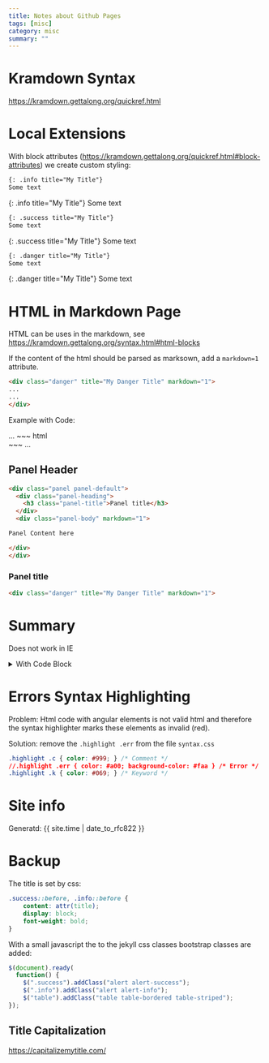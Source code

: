 ```yaml
---
title: Notes about Github Pages
tags: [misc]
category: misc
summary: ""
---
```



# Kramdown Syntax

<https://kramdown.gettalong.org/quickref.html>

# Local Extensions 

With block attributes (<https://kramdown.gettalong.org/quickref.html#block-attributes>) we create custom styling:

~~~ markdown
{: .info title="My Title"}
Some text
~~~

{: .info title="My Title"}
Some text


~~~  markdown
{: .success title="My Title"}
Some text
~~~

{: .success title="My Title"}
Some text

~~~  markdown
{: .danger title="My Title"}
Some text
~~~

{: .danger title="My Title"}
Some text


# HTML in Markdown Page

HTML can be uses in the markdown, see <https://kramdown.gettalong.org/syntax.html#html-blocks>

If the content of the html should be parsed as marksown, add a `markdown=1` attribute.


~~~ html
<div class="danger" title="My Danger Title" markdown="1">
...
...
</div>
~~~

Example with Code:

<div class="danger" title="My Danger Title" markdown="1">
...
~~~ html
<div class="danger" title="My Danger Title" markdown="1">
~~~
...
</div>

## Panel Header

~~~ html
<div class="panel panel-default">
  <div class="panel-heading">
    <h3 class="panel-title">Panel title</h3>
  </div>
  <div class="panel-body" markdown="1">

Panel Content here

</div>
</div>


~~~


<div class="panel panel-default">
  <div class="panel-heading">
    <h3 class="panel-title">Panel title</h3>
  </div>
  <div class="panel-body" markdown="1">

~~~ html
<div class="danger" title="My Danger Title" markdown="1">
~~~

</div>
</div>

# Summary

Does not work in IE 

<details markdown="1">
  <summary>With Code Block</summary>
~~~ html
<div class="danger" title="My Danger Title" markdown="1">
~~~
</details>

# Errors Syntax Highlighting

Problem: Html code with angular elements is not valid html and therefore the syntax highlighter marks these elements as invalid (red).

Solution: remove the `.highlight .err` from the file `syntax.css`

~~~ css
.highlight .c { color: #999; } /* Comment */
//.highlight .err { color: #a00; background-color: #faa } /* Error */
.highlight .k { color: #069; } /* Keyword */
~~~

# Site info


Generatd: {{ site.time | date_to_rfc822 }}

# Backup
The title is set by css:

~~~ css
.success::before, .info::before {
	content: attr(title);
	display: block;
	font-weight: bold;
}
~~~

With a small javascript the to the jekyll css classes bootstrap classes are added:

~~~ javascript
$(document).ready(
  function() {
    $(".success").addClass("alert alert-success");
    $(".info").addClass("alert alert-info");
    $("table").addClass("table table-bordered table-striped");
});
~~~

## Title Capitalization

<https://capitalizemytitle.com/>

